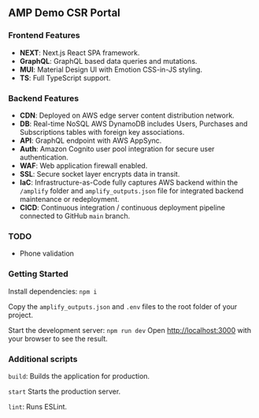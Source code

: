 ## AMP Demo CSR Portal

### Frontend Features
- **NEXT**: Next.js React SPA framework.
- **GraphQL**: GraphQL based data queries and mutations.
- **MUI**: Material Design UI with Emotion CSS-in-JS styling.
- **TS**: Full TypeScript support.

### Backend Features

- **CDN**: Deployed on AWS edge server content distribution network.
- **DB**: Real-time NoSQL AWS DynamoDB includes Users, Purchases and Subscriptions tables with foreign key associations.
- **API**: GraphQL endpoint with AWS AppSync.
- **Auth**: Amazon Cognito user pool integration for secure user authentication.
- **WAF**: Web application firewall enabled.
- **SSL**: Secure socket layer encrypts data in transit.
- **IaC**: Infrastructure-as-Code fully captures AWS backend within the `/amplify` folder and `amplify_outputs.json` file for integrated backend maintenance or redeployment.
- **CICD**: Continuous integration / continuous deployment pipeline connected to GitHub `main` branch.

### TODO

- Phone validation

### Getting Started

Install dependencies: `npm i`

Copy the `amplify_outputs.json` and `.env` files to the root folder of your project.

Start the development server: `npm run dev` Open [http://localhost:3000](http://localhost:3000) with your browser to see the result.

### Additional scripts

`build`: Builds the application for production.

`start` Starts the production server.

`lint`: Runs ESLint.
